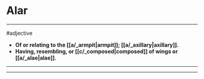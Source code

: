 # Alar
---
#adjective
- **Of or relating to the [[a/_armpit|armpit]]; [[a/_axillary|axillary]].**
- **Having, resembling, or [[c/_composed|composed]] of wings or [[a/_alae|alae]].**
---
---
